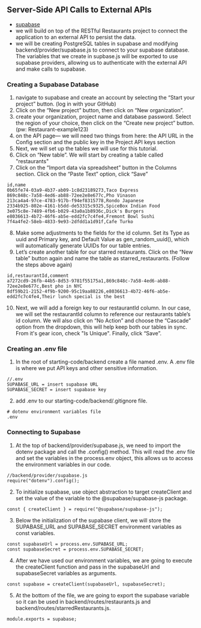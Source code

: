 ## Server-Side API Calls to External APIs
- [supabase](https://supabase.com/)
- we will build on top of the RESTful Restaurants project to connect the application to an external API to persist the data.
- we will be creating PostgreSQL tables in supabase and modifying backend/provider/supabase.js to connect to your supabase database. The variables that we create in supbase.js will be exported to use supabase providers, allowing us to authenticate with the external API and make calls to supabase.

### Creating a Supabase Database
1. navigate to supabase and create an account by selecting the “Start your project” button. (log in with your GitHub)
2. Click on the “New project” button, then click on “New organization”.
3. create your organization, project name and database password. Select the region of your choice, then click on the “Create new project” button. (pw: Restaurant-example123)
4. on the API page— we will need two things from here: the API URL in the Config section and the public key in the Project API keys section
5. Next, we will set up the tables we will use for this tutorial.
6. Click on “New table”. We will start by creating a table called "restaurants"
7. Click on the “Import data via spreadsheet” button in the Columns section. Click on the “Paste Text” option, click “Save”
```
id,name
0b65fe74-03a9-4b37-ab09-1c8d23189273,Taco Express
869c848c-7a58-4ed6-ab88-72ee2e8e677c,Pho Vinason
213ca4a4-97ce-4783-917b-f94ef8315778,Rondo Japanese
2334b925-802e-4161-b5dd-de53315c9325,SpiceBox Indian Food
3e075c8e-7489-4fb6-b029-43a0a1b8936c,Dick's Burgers
e8036613-4b72-46f6-ab5e-edd2fc7c4fe4,Fremont Bowl Sushi
7f4a4fe2-58eb-4833-9e93-2dfdd1a1d91f,Cafe Turko
```
8. Make some adjustments to the fields for the id column. Set its Type as uuid and Primary key, and Default Value as gen_random_uuid(), which will automatically generate UUIDs for our table entries.
9. Let’s create another table for our starred restaurants. Click on the “New table” button again and name the table as starred_restaurants. (Follow the steps above again)
```
id,restaurantId,comment
a7272cd9-26fb-44b5-8d53-9781f55175a1,869c848c-7a58-4ed6-ab88-72ee2e8e677c,Best pho in NYC
8df59b21-2152-4f9b-9200-95c19aa88226,e8036613-4b72-46f6-ab5e-edd2fc7c4fe4,Their lunch special is the best
```
10. Next, we will add a foreign key to our restaurantId column. In our case, we will set the restaurantId column to reference our restaurants table’s id column. We will also click on “No Action” and choose the “Cascade” option from the dropdown, this will help keep both our tables in sync. From it's gear icon, check "Is Unique". Finally, click “Save”.

### Creating an .env file
1. In the root of starting-code/backend create a file named .env. A .env file is where we put API keys and other sensitive information.
```
//.env
SUPABASE_URL = insert supabase URL 
SUPABASE_SECRET = insert supabase key 
```
2. add .env to our starting-code/backend/.gitignore file.
```
# dotenv environment variables file
.env
```

### Connecting to Supabase
1. At the top of backend/provider/supabase.js, we need to import the dotenv package and call the .config() method. This will read the .env file and set the variables in the process.env object, this allows us to access the environment variables in our code.
```
//backend/provider/supabase.js
require("dotenv").config();
```
2. To initialize supabase, use object abstraction to target createClient and set the value of the variable to the @supabase/supabase-js package.
```
const { createClient } = require("@supabase/supabase-js");
```
3. Below the initialization of the supabase client, we will store the SUPABASE_URL and SUPABASE_SECRET environment variables as const variables.
```
const supabaseUrl = process.env.SUPABASE_URL;
const supabaseSecret = process.env.SUPABASE_SECRET;
```
4. After we have used our environment variables, we are going to execute the createClient function and pass in the supabaseUrl and supabaseSecret variables as arguments.
```
const supabase = createClient(supabaseUrl, supabaseSecret);
```
5. At the bottom of the file, we are going to export the supabase variable so it can be used in backend/routes/restaurants.js and backend/routes/starredRestaurants.js.
```
module.exports = supabase;
```
